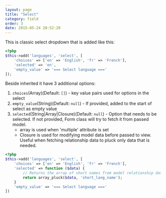 ```yaml
---
layout: page
title: "Select"
category: field
order: 3
date: 2015-05-24 20:52:20
---
```


This is classic select dropdown that is added like this:

```php
<?php
$this->add('languages', 'select', [
    'choices' => ['en' => 'English', 'fr' => 'French'],
    'selected' => 'en',
    'empty_value' => '=== Select language ==='
]);
```

Beside inherited it have 3 additional options:

1. `choices`(Array)(Default: `[]`) - key value pairs used for options in the select
2. `empty_value`(String)(Default: `null`) - If provided, added to the start of select as empty value
3. `selected`(String|Array|Closure)(Default: `null`) - Option that needs to be selected. If not provided, Form class will try to fetch it from passed model.
    * array is used when 'multiple' attribute is set
    * Closure is used for modifying model data before passed to view. Useful when fetching relationship data to pluck only data that is needed.

```php
<?php
$this->add('languages', 'select', [
    'choices' => ['en' => 'English', 'fr' => 'French'],
    'selected' => function ($data) {
        // Returns the array of short names from model relationship data
        return array_pluck($data, 'short_lang_name');
    }
    'empty_value' => '=== Select language ==='
])
```
